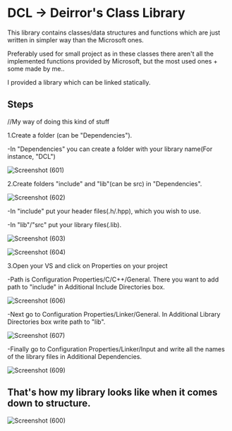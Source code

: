 # DCL -> Deirror's Class Library
This library contains classes/data structures and functions which are just written in simpler way than the Microsoft ones. 

Preferably used for small project as in these classes there aren't all the implemented functions provided by Microsoft, but the most used ones + some made by me..

I provided a library which can be linked statically.

Steps
-
//My way of doing this kind of stuff

1.Create a folder (can be "Dependencies").

-In "Dependencies" you can create a folder with your library name(For instance, "DCL")

![Screenshot (601)](https://github.com/user-attachments/assets/26782f55-603e-4f06-b47f-3c6f6dfb4a12)


2.Create folders "include" and "lib"(can be src) in "Dependencies".

![Screenshot (602)](https://github.com/user-attachments/assets/0ef19c37-b122-47dd-ac40-82828054faff)

-In "include" put your header files(.h/.hpp), which you wish to use.

-In "lib"/"src" put your library files(.lib).

![Screenshot (603)](https://github.com/user-attachments/assets/c42c380a-7e0e-46dd-bb2d-9e74c75510f7)

![Screenshot (604)](https://github.com/user-attachments/assets/122d0ef3-2ec6-4581-af6b-888b84e6fbae)


3.Open your VS and click on Properties on your project

-Path is Configuration Properties/C/C++/General. There you want to add path to "include" in Additional Include Directories box.

![Screenshot (606)](https://github.com/user-attachments/assets/73be426b-aff8-4779-a6a1-8dccedbb9c70)

-Next go to Configuration Properties/Linker/General. In Additional Library Directories box write path to "lib".

![Screenshot (607)](https://github.com/user-attachments/assets/4d18d3c0-8d84-4faa-bc7d-fd65146623fd)

-Finally go to Configuration Properties/Linker/Input and write all the names of the library files in Additional Dependencies.

![Screenshot (609)](https://github.com/user-attachments/assets/1032bbc7-a4fb-46fc-aed0-451fe962a3a8)


That's how my library looks like when it comes down to structure.
-
![Screenshot (600)](https://github.com/user-attachments/assets/6eaec1f7-9d9d-444c-a068-3a49c531e738)
